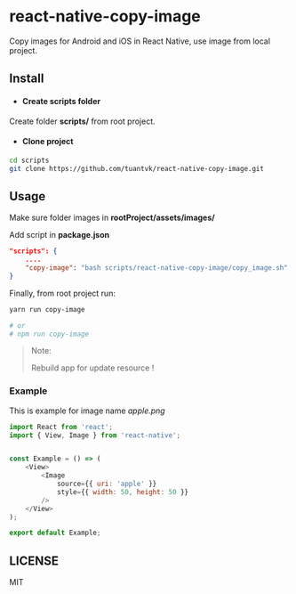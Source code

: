 # react-native-copy-image

Copy images for Android and iOS in React Native, use image from local project.


## Install


- #### Create scripts folder

Create folder __scripts/__ from root project.


- #### Clone project

```bash
cd scripts
git clone https://github.com/tuantvk/react-native-copy-image.git
```


## Usage

Make sure folder images in __rootProject/assets/images/__

Add script in __package.json__

```json
"scripts": {
    ....
    "copy-image": "bash scripts/react-native-copy-image/copy_image.sh" // add here
}
```

Finally, from root project run:

```bash
yarn run copy-image

# or
# npm run copy-image
```

> Note:
>
> Rebuild app for update resource !


### Example

This is example for image name _apple.png_

```js
import React from 'react';
import { View, Image } from 'react-native';


const Example = () => (
    <View>
        <Image
            source={{ uri: 'apple' }}
            style={{ width: 50, height: 50 }}
        />
    </View>
);

export default Example;
```


## LICENSE

MIT